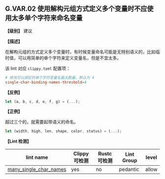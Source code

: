 ## G.VAR.02  使用解构元组方式定义多个变量时不应使用太多单个字符来命名变量

**【级别】** 建议

**【描述】**

在解构元组的方式定义多个变量时，有时候变量命名可能是无特别语义的，比如临时值，可以用简单的单个字符来定义变量名，但是不宜太多。

该 lint 对应 `clippy.toml` 配置项：

```toml
# 修改可以绑定的单个字符变量名最大数量。默认为 4
single-char-binding-names-threshold=4
```

**【反例】**

```rust
let (a, b, c, d, e, f, g) = (...);
```

**【正例】**

超过三个的，就需要起带语义的命名。

```rust
let (width, high, len, shape, color, status) = (...);
```

**【Lint 检测】**

| lint name                                                    | Clippy 可检测 | Rustc 可检测 | Lint Group | level |
| ------------------------------------------------------------ | ------------- | ------------ | ---------- | ----- |
| [many_single_char_names](https://rust-lang.github.io/rust-clippy/master/#many_single_char_names) | yes           | no           | pedantic   | allow |

